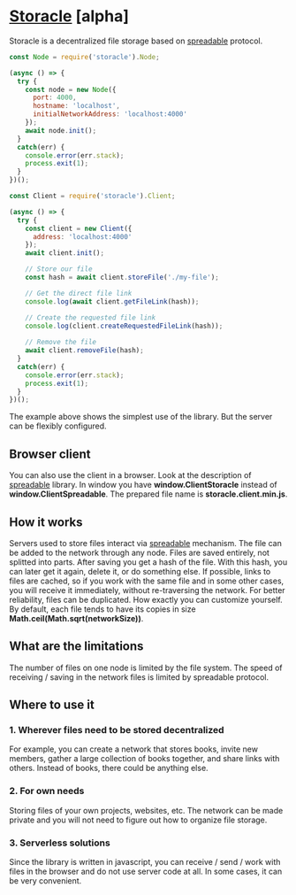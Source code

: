 # [Storacle](https://github.com/ortexx/storacle/) [alpha]

Storacle is a decentralized file storage based on [spreadable](https://github.com/ortexx/spreadable/) protocol.

```javascript
const Node = require('storacle').Node;

(async () => {  
  try {
    const node = new Node({
      port: 4000,
      hostname: 'localhost',
      initialNetworkAddress: 'localhost:4000'
    });
    await node.init();
  }
  catch(err) {
    console.error(err.stack);
    process.exit(1);
  }
})();
```

```javascript
const Client = require('storacle').Client;

(async () => {  
  try {
    const client = new Client({
      address: 'localhost:4000'
    });
    await client.init();

    // Store our file
    const hash = await client.storeFile('./my-file');

    // Get the direct file link
    console.log(await client.getFileLink(hash));

    // Create the requested file link
    console.log(client.createRequestedFileLink(hash));
    
    // Remove the file
    await client.removeFile(hash);
  }
  catch(err) {
    console.error(err.stack);
    process.exit(1);
  }
})();
```

The example above shows the simplest use of the library. But the server can be flexibly configured.

## Browser client
You can also use the client in a browser. Look at the description of [spreadable](https://github.com/ortexx/spreadable/) library. In window you  have __window.ClientStoracle__ instead of __window.ClientSpreadable__. The prepared file name is __storacle.client.min.js__.

## How it works

Servers used to store files interact via [spreadable](https://github.com/ortexx/spreadable/) mechanism. The file can be added to the network through any node. Files are saved entirely, not splitted into parts. After saving you get a hash of the file. With this hash, you can later get it again, delete it, or do something else. If possible, links to files are cached, so if you work with the same file and in some other cases, you will receive it immediately, without re-traversing the network. For better reliability, files can be duplicated. How exactly you can customize yourself. By default, each file tends to have its copies in size __Math.ceil(Math.sqrt(networkSize))__.

## What are the limitations

The number of files on one node is limited by the file system. The speed of receiving / saving in the network files is limited by spreadable protocol.

## Where to use it

### 1. Wherever files need to be stored decentralized
For example, you can create a network that stores books, invite new members, gather a large collection of books together, and share links with others. Instead of books, there could be anything else.

### 2. For own needs
Storing files of your own projects, websites, etc. The network can be made private and you will not need to figure out how to organize file storage.

### 3. Serverless solutions
Since the library is written in javascript, you can receive / send / work with files in the browser and do not use server code at all. In some cases, it can be very convenient.